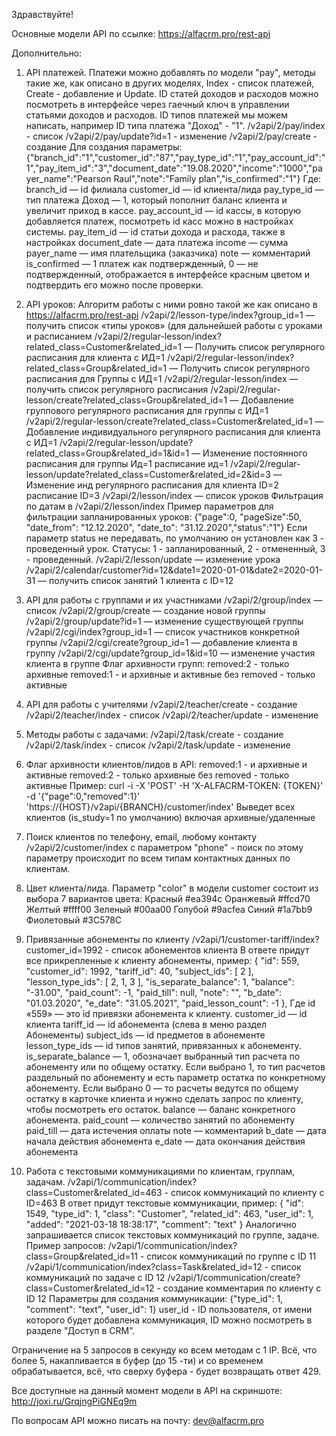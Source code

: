 Здравствуйте!

 
Основные модели API по ссылке: https://alfacrm.pro/rest-api 

Дополнительно:

1) API платежей.
Платежи можно добавлять по модели "pay", методы такие же, как описано в других моделях, Index - список платежей, Create - добавление и Update.
ID статей доходов и расходов можно посмотреть в интерфейсе через гаечный ключ в управлении статьями доходов и расходов. ID типов платежей мы можем написать, например ID типа платежа "Доход" - "1".
/v2api/2/pay/index - список
/v2api/2/pay/update?id=1 - изменение
/v2api/2/pay/create - создание
Для создания параметры:
{"branch_id":"1","customer_id":"87","pay_type_id":"1","pay_account_id":"1","pay_item_id":"3","document_date":"19.08.2020","income":"1000","payer_name":"Pearson Raul","note":"Family plan","is_confirmed":"1"}
Где: branch_id — id филиала
customer_id — id клиента/лида
pay_type_id — тип платежа Доход — 1, который пополнит баланс клиента и увеличит приход в кассе.
pay_account_id — id кассы, в которую добавляется платеж, посмотреть id касс можно в настройках системы.
pay_item_id — id статьи дохода и расхода, также в настройках
document_date — дата платежа
income — сумма
payer_name — имя плательщика (заказчика)
note — комментарий
is_confirmed — 1 платеж как подтвержденный, 0 — не подтвержденный, отображается в интерфейсе красным цветом и подтвердить его можно после проверки.

2) API уроков:
Алгоритм работы с ними ровно такой же как описано в https://alfacrm.pro/rest-api 
/v2api/2/lesson-type/index?group_id=1 — получить список «типы уроков» (для дальнейшей работы с уроками и расписанием
/v2api/2/regular-lesson/index?related_class=Customer&related_id=1 — Получить список регулярного расписания для клиента с ИД=1
/v2api/2/regular-lesson/index?related_class=Group&related_id=1 — Получить список регулярного расписания для Группы с ИД=1
/v2api/2/regular-lesson/index — получить список регулярного расписания
/v2api/2/regular-lesson/create?related_class=Group&related_id=1 — Добавление группового регулярного расписания для группы с ИД=1
/v2api/2/regular-lesson/create?related_class=Customer&related_id=1 — Добавление индивидуального регулярного расписания для клиента с ИД=1
/v2api/2/regular-lesson/update?related_class=Group&related_id=1&id=1 — Изменение постоянного расписания для группы Ид=1 расписание ид=1
/v2api/2/regular-lesson/update?related_class=Customer&related_id=2&id=3 — Изменение инд регулярного расписания для клиента ID=2 расписание ID=3
/v2api/2/lesson/index — список уроков
Фильтрация по датам в /v2api/2/lesson/index
Пример параметров для фильтрации запланированных уроков: {"page":0, "pageSize":50, "date_from": "12.12.2020", "date_to": "31.12.2020","status":"1"}
Если параметр status не передавать, по умолчанию он установлен как 3 - проведенный урок.
Статусы: 1 - запланированный, 2 - отмененный, 3 - проведенный.
/v2api/2/lesson/update — изменение урока
/v2api/2/calendar/customer?id=12&date1=2020-01-01&date2=2020-01-31 — получить список занятий 1 клиента с ID=12
 
3) API для работы с группами и их участниками
/v2api/2/group/index — список
/v2api/2/group/create — создание новой группы
/v2api/2/group/update?id=1 — изменение существующей группы
/v2api/2/cgi/index?group_id=1 — список участников конкретной группы
/v2api/2/cgi/create?group_id=1 — добавление клиента в группу
/v2api/2/cgi/update?group_id=1&id=10 — изменение участия клиента в группе
Флаг архивности групп:
removed:2 - только архивные
removed:1 - и архивные и активные
без removed - только активные

4) API для работы с учителями
/v2api/2/teacher/create - создание
/v2api/2/teacher/index - список
/v2api/2/teacher/update - изменение

5) Методы работы с задачами:
/v2api/2/task/create - создание
/v2api/2/task/index - список
/v2api/2/task/update - изменение

6) Флаг архивности клиентов/лидов в API:
removed:1 - и архивные и активные
removed:2 - только архивные
без removed - только активные
Пример:
curl -i -X 'POST' -H 'X-ALFACRM-TOKEN: {TOKEN}' -d '{"page":0,"removed":1}' 'https://{HOST}/v2api/{BRANCH}/customer/index'
Выведет всех клиентов (is_study=1 по умолчанию) включая архивные/удаленные

7) Поиск клиентов по телефону, email, любому контакту
/v2api/2/customer/index с параметром "phone" - поиск по этому параметру происходит по всем типам контактных данных по клиентам.

8) Цвет клиента/лида.
Параметр "color" в модели customer состоит из выбора 7 вариантов цвета:
Красный #ea394c
Оранжевый #ffcd70
Желтый #ffff00
Зеленый #00aa00
Голубой #9acfea
Синий #1a7bb9
Фиолетовый #3C578C

9) Привязанные абонементы по клиенту
/v2api/1/customer-tariff/index?customer_id=1992 - список абонементов клиента
В ответе придут все прикрепленные к клиенту абонементы, пример:
  {
            "id": 559,
            "customer_id": 1992,
            "tariff_id": 40,
            "subject_ids": [
                2
            ],
            "lesson_type_ids": [
                2,
                1,
                3
            ],
            "is_separate_balance": 1,
            "balance": "-31.00",
            "paid_count": -1,
            "paid_till": null,
            "note": "",
            "b_date": "01.03.2020",
            "e_date": "31.05.2021",
            "paid_lesson_count": -1
        },
Где
id «559» — это id привязки абонемента к клиенту.
customer_id — id клиента
tariff_id — id абонемента (слева в меню раздел Абонементы)
subject_ids — id предметов в абонементе
lesson_type_ids — id типов занятий, привязанных к абонементу.
is_separate_balance — 1, обозначает выбранный тип расчета по абонементу или по общему остатку.
Если выбрано 1, то тип расчетов раздельный по абонементу и есть параметр остатка по конкретному абонементу.
Если выбрано 0 — то расчеты ведутся по общему остатку в карточке клиента и нужно сделать запрос по клиенту, чтобы посмотреть его остаток.
balance — баланс конкретного абонемента.
paid_count — количество занятий по абонементу
paid_till — дата истечения оплаты
note — комментарий
b_date — дата начала действия абонемента
e_date — дата окончания действия абонемента
 
10) Работа с текстовыми коммуникациями по клиентам, группам, задачам.
/v2api/1/communication/index?class=Customer&related_id=463 - список коммуникаций по клиенту с ID=463
В ответ придут текстовые коммуникации, пример:
        {
            "id": 1549,
            "type_id": 1,
            "class": "Customer",
            "related_id": 463,
            "user_id": 1,
            "added": "2021-03-18 18:38:17",
            "comment": "text"
        }
Аналогично запрашивается список текстовых коммуникаций по группе, задаче.
Пример запросов:
/v2api/1/communication/index?class=Group&related_id=11 - список коммуникаций по группе с ID 11
/v2api/1/communication/index?class=Task&related_id=12 - список коммуникаций по задаче с ID 12
/v2api/1/communication/create?class=Customer&related_id=12 - создание комментария по клиенту с ID 12
Параметры для создания коммуникации:
{"type_id": 1, "comment": "text", "user_id": 1}
user_id - ID пользователя, от имени которого будет добавлена коммуникация, ID можно посмотреть в разделе "Доступ в CRM".
 
Ограничение на 5 запросов в секунду ко всем методам с 1 IP.
Всё, что более 5, накапливается в буфер (до 15 -ти) и со временем обрабатывается, всё, что сверху буфера - будет возвращать ответ 429.
 
Все доступные на данный момент модели в API на скриншоте: http://joxi.ru/GrqjngPiGNEq9m 

По вопросам API можно писать на почту: dev@alfacrm.pro 
